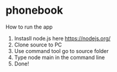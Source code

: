 # phonebook
How to run the app <br/>
1. Instasll node.js here https://nodejs.org/ <br/>
2. Clone source to PC <br/>
3. Use command tool go to source folder <br/>
4. Type node main in the command line <br/>
5. Done!  <br/>
